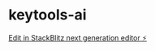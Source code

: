 # keytools-ai

[Edit in StackBlitz next generation editor ⚡️](https://stackblitz.com/~/github.com/mathiasbarea/keytools-ai)